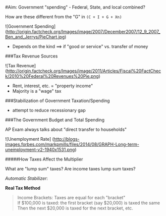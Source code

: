 #Aim: Government "spending" - Federal, State, and local combined?

How are these different from the "G" in `(C + I + G + Xn)`

![Government Spending] (http://origin.factcheck.org/Images/image/2007/December2007/12_9_2007_Ben_and_Jerrys/PieChart.jpg)

- Depends on the kind ==> if "good or service" vs. transfer of money

###Tax Revenue Sources

![Tax Revenue] (http://origin.factcheck.org/Images/image/2011/Articles/Fiscal%20FactCheck/2010%20Federal%20Revenues%20Pie.png)

- Rent, interest, etc. = "property income"
- Majority is a "wage" tax

###Stabilization of Government Taxation/Spending

- attempt to reduce recessionary gap

###The Government Budget and Total Spending

AP Exam always talks about "direct transfer to households"

![Unemployment Rate] (http://blogs-images.forbes.com/markpmills/files/2014/08/GRAPH-Long-term-unemployment-v2-1940x1531.png)

#####How Taxes Affect the Multiplier

What are "lump sum" taxes? Are income taxes lump sum taxes?

_Automatic Stabilizer_: 

**Real Tax Method**
>Income Brackets: Taxes are equal for each "bracket"  
If $100,000 is taxed: the first bracket (say $20,000) is taxed the same
Then the next $20,000 is taxed for the next bracket, etc.


